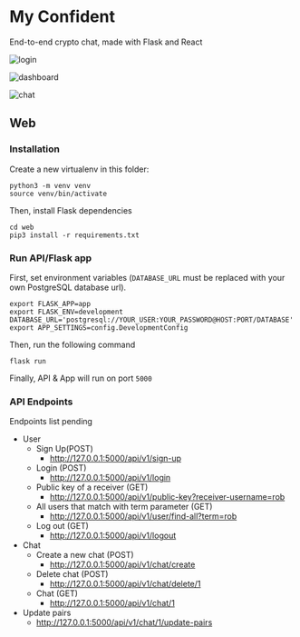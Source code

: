 # My Confident

End-to-end crypto chat, made with Flask and React

![login](https://github.com/gusmendez99/Cipher_MyConfident/raw/master/images/login.jpeg?raw=true)

![dashboard](https://github.com/gusmendez99/Cipher_MyConfident/raw/master/images/dashboard.jpeg?raw=true)

![chat](https://github.com/gusmendez99/Cipher_MyConfident/raw/master/images/chat.jpeg?raw=true)

## Web

### Installation

Create a new virtualenv in this folder:
```
python3 -m venv venv
source venv/bin/activate
```

Then, install Flask dependencies
```
cd web
pip3 install -r requirements.txt
```

### Run API/Flask app

First, set environment variables (`DATABASE_URL` must be replaced with your own PostgreSQL database url).
```
export FLASK_APP=app
export FLASK_ENV=development
DATABASE_URL='postgresql://YOUR_USER:YOUR_PASSWORD@HOST:PORT/DATABASE'
export APP_SETTINGS=config.DevelopmentConfig
```

Then, run the following command
```
flask run
```

Finally, API & App will run on port `5000`

### API Endpoints
Endpoints list pending
* User
  * Sign Up(POST)
    * http://127.0.0.1:5000/api/v1/sign-up
  * Login (POST)
    * http://127.0.0.1:5000/api/v1/login
  * Public key of a receiver (GET) 
    * http://127.0.0.1:5000/api/v1/public-key?receiver-username=rob
  * All users that match with term parameter (GET)
    * http://127.0.0.1:5000/api/v1/user/find-all?term=rob
  * Log out (GET)
    * http://127.0.0.1:5000/api/v1/logout
* Chat
  * Create a new chat (POST)
    * http://127.0.0.1:5000/api/v1/chat/create
  * Delete chat (POST)
    * http://127.0.0.1:5000/api/v1/chat/delete/1
  * Chat (GET)
    * http://127.0.0.1:5000/api/v1/chat/1
* Update pairs
  * http://127.0.0.1:5000/api/v1/chat/1/update-pairs
